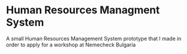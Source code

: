 # Human Resources Managment System
A small Human Resources Management System prototype that I made in order to apply for a workshop at Nemecheck Bulgaria
